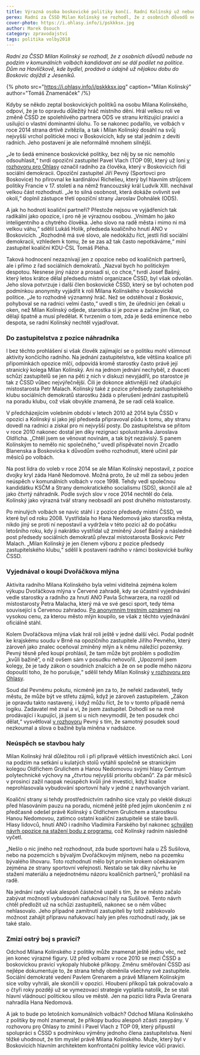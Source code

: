 ```yaml
---
title: Výrazná osoba boskovické politiky končí. Radní Kolínský už nebude kandidovat
perex: Radní za ČSSD Milan Kolínský se rozhodl, že z osobních důvodů nebude na podzim v komunálních volbách kandidovat ani se dál podílet na politice.
cover-photo: https://i.ohlasy.info/i/pskkksx.jpg
author: Marek Osouch
category: zpravodajství
tags: politika volby2018
---
```


*Radní za ČSSD Milan Kolínský se rozhodl, že z osobních důvodů nebude na podzim v komunálních volbách kandidovat ani se dál podílet na politice. Dům na Havlíčkově, kde bydlel, prodává a údajně už nějakou dobu do Boskovic dojíždí z Jeseníků.*

{% photo src="https://i.ohlasy.info/i/pskkksx.jpg" caption="Milan Kolínský" author="Tomáš Znamenáček" /%}

Kdyby se někdo zeptal boskovických politiků na osobu Milana Kolínského, odpoví, že je to opravdu důležitý hráč místního dění. Hrál velkou roli ve změně ČSSD ze spolehlivého partnera ODS ve stranu kritizující pravici a usilující o vlastní dominantní úlohu. To se nakonec podařilo, ve volbách v roce 2014 strana drtivě zvítězila, a tak i Milan Kolínský dosáhl na svůj nejvyšší vrchol politické moci v Boskovicích, kdy se stal jedním z devíti radních. Jeho postavení je ale neformálně mnohem silnější.

„Je to šedá eminence boskovické politiky, bez něj by se nic nemohlo odsouhlasit,“ tvrdí opoziční zastupitel Pavel Vlach (TOP 09), který už loni [v rozhovoru pro Ohlasy](http://www.ohlasy.info/clanky/2017/04/rozhovor-vlach.html) označil radního za člověka, který v Boskovicích řídí sociální demokracii. Opoziční zastupitel Jiří Pevný (Sportovci pro Boskovice) ho přirovnal ke kardinálovi Richelieu, který byl hlavním strůjcem politiky Francie v 17. století a na němž francouzský král Ludvík XIII. nechával velkou část rozhodnutí. „Je to silná osobnost, která dokáže ovlivnit své okolí,“ doplnil zástupce třetí opoziční strany Jaroslav Dohnálek (ODS). 

A jak ho hodnotí koaliční partneři? Přestože nejsou ve vyjádřeních tak radikální jako opozice, i pro ně je výraznou osobou. „Vnímám ho jako inteligentního a chytrého člověka. Jeho slovo na radě města i mimo ni má velkou váhu,“ sdělil Lukáš Holík, předseda koaličního hnutí ANO v Boskovicích. „Rozhodně má své slovo, ale nedokážu říct, jestli řídí sociální demokracii, vzhledem k tomu, že se zas až tak často nepotkáváme,“ míní zastupitel koaliční KDU-ČSL Tomáš Pléha.

Taková hodnocení nezaznívají jen z opozice nebo od koaličních partnerů, ale i přímo z řad sociálních demokratů. „Nazval bych ho politickým despotou. Nesnese jiný názor a prosadí si, co chce,“ tvrdí Josef Bašný, který letos krátce dělal předsedu místní organizace ČSSD, byl však odvolán. Jeho slova potvrzuje i další člen boskovické ČSSD, který se byl ochoten pod podmínkou anonymity vyjádřit k roli Milana Kolínského v boskovické politice. „Je to rozhodně významný hráč. Než se odstěhoval z Boskovic, pohyboval se na radnici velmi často,“ uvedl s tím, že úředníci jen čekali u oken, než Milan Kolínský odjede, starostka si je pozve a začne jim říkat, co dělají špatně a musí předělat. K tvrzením o tom, zda je šedá eminence nebo despota, se radní Kolínský nechtěl vyjadřovat.

### Do zastupitelstva z pozice náhradníka

I bez těchto prohlášení si však člověk zajímající se o politiku mohl všimnout aktivity končícího radního. Na jednání zastupitelstva, kde většina koalice při připomínkách opozice mlčí, odpovídá kromě starostky často právě její stranický kolega Milan Kolínský. Ani na jednom jednání nechyběl, z dvaceti schůzí zastupitelů se jen na pěti z nich v diskuzi nevyjádřil, po starostce je tak z ČSSD vůbec nejvýřečnější. Čili je dokonce aktivnější než úřadující místostarosta Petr Malach. Kolínský také z pozice předsedy zastupitelského klubu sociálních demokratů starostku žádá o přerušení jednání zastupitelů na poradu klubu, což však obvykle znamená, že se radí celá koalice.

V předcházejícím volebním období v letech 2010 až 2014 byla ČSSD v opozici a Kolínský si jako její předseda připravoval půdu k tomu, aby stranu dovedl na radnici a získal pro ni nejvyšší posty. Do zastupitelstva se přitom v roce 2010 nakonec dostal jen díky rezignaci spolustraníka Jaroslava Oldřicha. „Chtěl jsem se věnovat novinám, a tak být nezávislý. S panem Kolínským to nemělo nic společného,“ uvedl přispěvatel novin Zrcadlo Blanenska a Boskovicka k důvodům svého rozhodnutí, které učinil pár měsíců po volbách.

Na post lídra do voleb v roce 2014 se ale Milan Kolínský nepostavil, z pozice dvojky kryl záda Haně Nedomové. Možná proto, že už měl za sebou jeden neúspěch v komunálních volbách v roce 1998. Tehdy vedl společnou kandidátku KSČM a Strany demokratického socialismu (SDS), skončil ale až jako čtvrtý náhradník. Podle svých slov v roce 2014 nechtěl do čela. Kolínský jako výrazná tvář strany neobsadil ani post druhého místostarosty.

Po minulých volbách se navíc stáhl i z pozice předsedy místní ČSSD, ve které byl od roku 2008. Vystřídala ho Hana Nedomová jako starostka města, nikdo jiný se proti ní nepostavil a vydržela v této pozici až do počátku letošního roku, kdy ji nakrátko vystřídal už zmíněný Josef Bašný a následně post předsedy sociálních demokratů převzal místostarosta Boskovic Petr Malach. „Milan Kolínský je jen členem výboru z pozice předsedy zastupitelského klubu,“ sdělil k postavení radního v rámci boskovické buňky ČSSD.

### Vyjednával o koupi Dvořáčkova mlýna

Aktivita radního Milana Kolínského byla velmi viditelná zejména kolem výkupu Dvořáčkova mlýna v Červené zahradě, kdy se účastnil vyjednávání vedle starostky a radního za hnutí ANO Pavla Schwarzera, na rozdíl od místostarosty Petra Malacha, který má ve své gesci sport, tedy téma související s Červenou zahradou. [Po anonymním trestním oznámení](http://www.ohlasy.info/clanky/2016/01/cervenka-trestni-oznameni.html) na vysokou cenu, za kterou město mlýn koupilo, se však z těchto vyjednávání oficiálně stáhl.

Kolem Dvořáčkova mlýna však hrál roli ještě v jedné další věci. Podal podnět ke krajskému soudu v Brně na opozičního zastupitele Jiřího Pevného, který zároveň jako znalec oceňoval zmíněný mlýn a k němu náležící pozemky. Pevný těsně před koupí prohlásil, že tam může být problém s podložím „kvůli bažině“, o níž ovšem sám v posudku nehovořil. „Upozornil jsem kolegy, že je tady zákon o soudních znalcích a že on se podle mého názoru dopouští toho, že ho porušuje,“ sdělil tehdy Milan Kolínský [v rozhovoru pro Ohlasy](http://www.ohlasy.info/clanky/2016/03/rozhovor-kolinsky.html).

Soud dal Pevnému pokutu, nicméně jen za to, že neřekl zadavateli, tedy městu, že může být ve střetu zájmů, když je zároveň zastupitelem. „Zákon je opravdu takto nastavený, i když můžu říct, že to v tomto případě nemá logiku. Zadavatel mě znal a ví, že jsem zastupitel. Dohodli se na mně prodávající i kupující, já jsem si u nich nevymodlil, že ten posudek chci dělat,“ vysvětloval [v rozhovoru](http://www.ohlasy.info/clanky/2016/03/rozhovor-pevny.html) Pevný s tím, že samotný posudek soud nezkoumal a slova o bažině byla míněna v nadsázce.

### Neúspěch se stavbou haly

Milan Kolínský hrál důležitou roli i při přípravě větších investičních akcí. Loni na podzim na setkání u kulatých stolů vytáhli společně se stranickým kolegou Oldřichem Grulichem a Hanou Nedomovou svými hlasy Centrum polytechnické výchovy na „čtvrtou nejvyšší prioritu občanů“. Za pár měsíců v prosinci zažil naopak neúspěch kvůli jiné investici, když koalice neprohlasovala vybudování sportovní haly v jedné z navrhovaných variant.

Koaliční strany si tehdy prostřednictvím radního sice vzaly po vleklé diskuzi před hlasováním pauzu na poradu, nicméně ještě před jejím ukončením z ní předčasně odešel právě Kolínský s Oldřichem Grulichem a starostkou Hanou Nedomovou, zatímco ostatní koaliční zastupitelé se stále bavili. Hlasy lidovců, hnutí ANO i radního Vladimíra Farského byl nakonec [schválen návrh opozice na stažení bodu z programu](http://www.ohlasy.info/clanky/2017/12/zastupitelstvo.html), což Kolínský radním následně vyčetl.

„Nešlo o nic jiného než rozhodnout, zda bude sportovní hala u ZŠ Sušilova, nebo na pozemcích s bývalým Dvořáčkovým mlýnem, nebo na pozemku bývalého lihovaru. Toto rozhodnutí mělo být prvním krokem očekávaným zejména ze strany sportovní veřejnosti. Nestalo se tak díky návrhu ke stažení materiálu a nejednotnému názoru koaličních partnerů,“ prohlásil na radě.

Na jednání rady však alespoň částečně uspěl s tím, že se město začalo zabývat možností vybudování nafukovací haly na Sušilově. Tento návrh chtěl předložit už na schůzi zastupitelů, nakonec se o něm vůbec nehlasovalo. Jeho případné zamítnutí zastupiteli by totiž zablokovalo možnost zahájit přípravu nafukovací haly jen přes rozhodnutí rady, jak se také stalo.

### Zmizí ostrý boj s pravicí?

Odchod Milana Kolínského z politiky může znamenat ještě jednu věc, než jen konec výrazné figury. Už před volbami v roce 2010 se mezi ČSSD a boskovickou pravicí vykopaly hluboké příkopy. Změnu směřování ČSSD asi nejlépe dokumentuje to, že strana tehdy obměnila všechny své zastupitele. Sociální demokraté vedení Pavlem Grenarem a právě Milanem Kolínským sice volby vyhráli, ale skončili v opozici. Hloubení příkopů tak pokračovalo a o čtyři roky později už se vymezovací strategie vyplatila natolik, že se stali hlavní vládnoucí politickou silou ve městě. Jen na pozici lídra Pavla Grenara nahradila Hana Nedomová.

A jak to bude po letošních komunálních volbách? Odchod Milana Kolínského z politiky by mohl znamenat, že příkopy budou alespoň zčásti zasypány. V rozhovoru pro Ohlasy to zmínil i Pavel Vlach z TOP 09, který připustil spolupráci s ČSSD s podmínkou výměny jednoho člena zastupitelstva. Není těžké uhodnout, že tím myslel právě Milana Kolínského. Muže, který byl v Boskovicích hlavním architektem konfrontační politiky levice vůči pravici.
